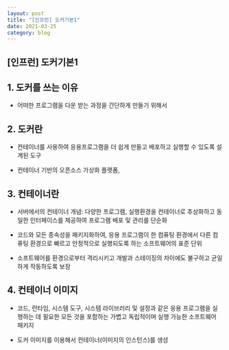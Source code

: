 ```yaml
---
layout: post
title: "[인프런] 도커기본1"
date: 2021-03-25
category: blog
---
```


## [인프런] 도커기본1


## 1. 도커를 쓰는 이유

- 어떠한 프로그램을 다운 받는 과정을 간단하게 만들기 위해서


## 2. 도커란

- 컨테이너를 사용하여 응용프로그램을 더 쉽게 만들고 배포하고 실행할 수 있도록 설계된 도구
 
- 컨테이너 기반의 오픈소스 가상화 플랫폼, 
 
## 3. 컨테이너란

- 서버에서의 컨테이너 개념: 다양한 프로그램, 실행환경을 컨테이너로 추상화하고 동일한 인터페이스를 제공하여 프로그램 배포 및 관리를 단순화

- 코드와 모든 종속성을 패키지화하여, 응용 프로그램이 한 컴퓨팅 환경에서 다른 컴퓨팅 환경으로 빠르고 안정적으로 실행되도록 하는 소프트웨어의 표준 단위

- 소프트웨어를 환경으로부터 격리시키고 개발과 스테이징의 차이에도 불구하고 균일하게 작동하도록 보장

## 4. 컨테이너 이미지

- 코드, 런타임, 시스템 도구, 시스템 라이브러리 및 설정과 같은 응용 프로그램을 실행하는 데 필요한 모든 것을 포함하는 가볍고 독립적이며 실행 가능한 소프트웨어 패키지

- 도커 이미지를 이용해서 컨테이너(이미지의 인스턴스)를 생성






